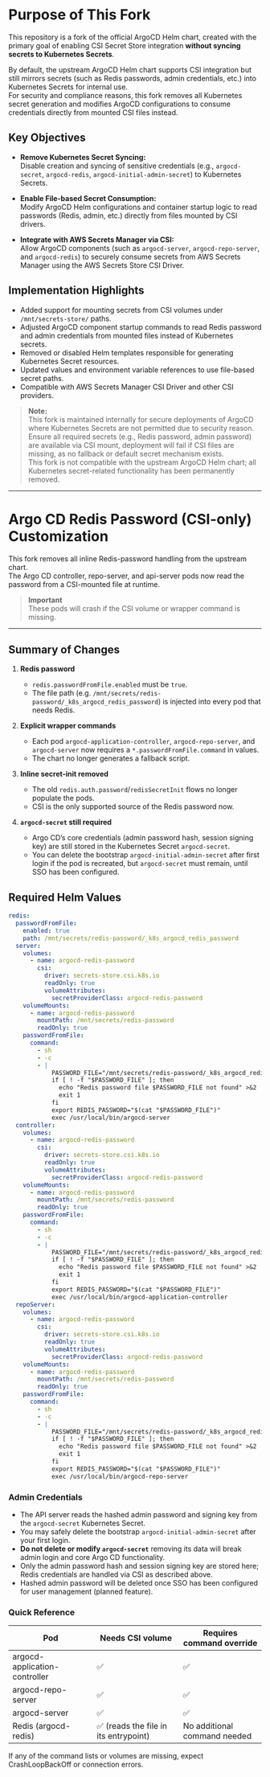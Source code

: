 # Purpose of This Fork

This repository is a fork of the official ArgoCD Helm chart, created with the primary goal of enabling CSI Secret Store integration **without syncing secrets to Kubernetes Secrets**.

By default, the upstream ArgoCD Helm chart supports CSI integration but still mirrors secrets (such as Redis passwords, admin credentials, etc.) into Kubernetes Secrets for internal use.  
For security and compliance reasons, this fork removes all Kubernetes secret generation and modifies ArgoCD configurations to consume credentials directly from mounted CSI files instead.

## Key Objectives

- **Remove Kubernetes Secret Syncing:**  
  Disable creation and syncing of sensitive credentials (e.g., `argocd-secret`, `argocd-redis`, `argocd-initial-admin-secret`) to Kubernetes Secrets.

- **Enable File-based Secret Consumption:**  
  Modify ArgoCD Helm configurations and container startup logic to read passwords (Redis, admin, etc.) directly from files mounted by CSI drivers.

- **Integrate with AWS Secrets Manager via CSI:**  
  Allow ArgoCD components (such as `argocd-server`, `argocd-repo-server`, and `argocd-redis`) to securely consume secrets from AWS Secrets Manager using the AWS Secrets Store CSI Driver.

## Implementation Highlights

- Added support for mounting secrets from CSI volumes under `/mnt/secrets-store/` paths.
- Adjusted ArgoCD component startup commands to read Redis password and admin credentials from mounted files instead of Kubernetes secrets.
- Removed or disabled Helm templates responsible for generating Kubernetes Secret resources.
- Updated values and environment variable references to use file-based secret paths.
- Compatible with AWS Secrets Manager CSI Driver and other CSI providers.

> **Note:**  
> This fork is maintained internally for secure deployments of ArgoCD where Kubernetes Secrets are not permitted due to security reason.  
> Ensure all required secrets (e.g., Redis password, admin password) are available via CSI mount, deployment will fail if CSI files are missing, as no fallback or default secret mechanism exists.  
> This fork is not compatible with the upstream ArgoCD Helm chart; all Kubernetes secret-related functionality has been permanently removed.

---

# Argo CD Redis Password (CSI-only) Customization

This fork removes all inline Redis-password handling from the upstream chart.  
The Argo CD controller, repo-server, and api-server pods now read the password from a CSI-mounted file at runtime.

> **Important**  
> These pods will crash if the CSI volume or wrapper command is missing.

---

## Summary of Changes

1. **Redis password**  
   - `redis.passwordFromFile.enabled` must be `true`.  
   - The file path (e.g. `/mnt/secrets/redis-password/_k8s_argocd_redis_password`) is injected into every pod that needs Redis.

2. **Explicit wrapper commands**  
   - Each pod `argocd-application-controller`, `argocd-repo-server`, and `argocd-server` now requires a `*.passwordFromFile.command` in values.  
   - The chart no longer generates a fallback script.

3. **Inline secret-init removed**  
   - The old `redis.auth.password`/`redisSecretInit` flows no longer populate the pods.  
   - CSI is the only supported source of the Redis password now.

4. **`argocd-secret` still required**  
   - Argo CD’s core credentials (admin password hash, session signing key) are still stored in the Kubernetes Secret `argocd-secret`.  
   - You can delete the bootstrap `argocd-initial-admin-secret` after first login if the pod is recreated, but `argocd-secret` must remain, until SSO has been configured.

## Required Helm Values

```yaml
redis:
  passwordFromFile:
    enabled: true
    path: /mnt/secrets/redis-password/_k8s_argocd_redis_password
  server:
    volumes:
      - name: argocd-redis-password
        csi:
          driver: secrets-store.csi.k8s.io
          readOnly: true
          volumeAttributes:
            secretProviderClass: argocd-redis-password
    volumeMounts:
      - name: argocd-redis-password
        mountPath: /mnt/secrets/redis-password
        readOnly: true
    passwordFromFile:
      command:
        - sh
        - -c
        - |
            PASSWORD_FILE="/mnt/secrets/redis-password/_k8s_argocd_redis_password"
            if [ ! -f "$PASSWORD_FILE" ]; then
              echo "Redis password file $PASSWORD_FILE not found" >&2
              exit 1
            fi
            export REDIS_PASSWORD="$(cat "$PASSWORD_FILE")"
            exec /usr/local/bin/argocd-server
  controller:
    volumes:
      - name: argocd-redis-password
        csi:
          driver: secrets-store.csi.k8s.io
          readOnly: true
          volumeAttributes:
            secretProviderClass: argocd-redis-password
    volumeMounts:
      - name: argocd-redis-password
        mountPath: /mnt/secrets/redis-password
        readOnly: true
    passwordFromFile:
      command:
        - sh
        - -c
        - |
            PASSWORD_FILE="/mnt/secrets/redis-password/_k8s_argocd_redis_password"
            if [ ! -f "$PASSWORD_FILE" ]; then
              echo "Redis password file $PASSWORD_FILE not found" >&2
              exit 1
            fi
            export REDIS_PASSWORD="$(cat "$PASSWORD_FILE")"
            exec /usr/local/bin/argocd-application-controller
  repoServer:
    volumes:
      - name: argocd-redis-password
        csi:
          driver: secrets-store.csi.k8s.io
          readOnly: true
          volumeAttributes:
            secretProviderClass: argocd-redis-password
    volumeMounts:
      - name: argocd-redis-password
        mountPath: /mnt/secrets/redis-password
        readOnly: true
    passwordFromFile:
      command:
        - sh
        - -c
        - |
            PASSWORD_FILE="/mnt/secrets/redis-password/_k8s_argocd_redis_password"
            if [ ! -f "$PASSWORD_FILE" ]; then
              echo "Redis password file $PASSWORD_FILE not found" >&2
              exit 1
            fi
            export REDIS_PASSWORD="$(cat "$PASSWORD_FILE")"
            exec /usr/local/bin/argocd-repo-server
```

### Admin Credentials

- The API server reads the hashed admin password and signing key from the `argocd-secret` Kubernetes Secret.
- You may safely delete the bootstrap `argocd-initial-admin-secret` after your first login.
- **Do not delete or modify `argocd-secret`** removing its data will break admin login and core Argo CD functionality.
- Only the admin password hash and session signing key are stored here; Redis credentials are handled via CSI as described above.
- Hashed admin password will be deleted once SSO has been configured for user management (planned feature).

### Quick Reference

| Pod                           | Needs CSI volume                        | Requires command override           |
|-------------------------------|-----------------------------------------|-------------------------------------|
| argocd-application-controller | ✅                                      | ✅                                   |
| argocd-repo-server            | ✅                                      | ✅                                   |
| argocd-server                 | ✅                                      | ✅                                   |
| Redis (argocd-redis)          | ✅ (reads the file in its entrypoint)   | No additional command needed         |

If any of the command lists or volumes are missing, expect CrashLoopBackOff or connection errors.

